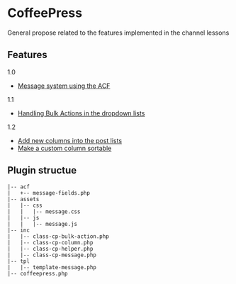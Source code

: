 # CoffeePress
General propose related to the features implemented in the channel lessons

## Features
1.0
- [Message system using the ACF](https://www.youtube.com/playlist?list=PLoGR11_Q_6nbMcUYZU-_Sl3ukDzjboFzC)

1.1
- [Handling Bulk Actions in the dropdown lists](https://youtu.be/idvLjXUq-UA)

1.2
- [Add new columns into the post lists]()
- [Make a custom column sortable]()

## Plugin structue

```
|-- acf
|   +-- message-fields.php
|-- assets
|   |-- css
|   |   |-- message.css
|   |-- js
|   |   |-- message.js
|-- inc
|   |-- class-cp-bulk-action.php
|   |-- class-cp-column.php
|   |-- class-cp-helper.php
|   |-- class-cp-message.php
|-- tpl
|   |-- template-message.php
|-- coffeepress.php
```
